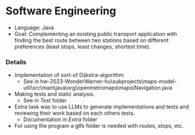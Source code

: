 # Software Engineering

- Language: Java
- Goal: Complementing an existing public transport application with finding the best route between two stations based on different preferences (least stops, least changes, shortest time).

### Details
- Implementation of sort-of Dijkstra-algorithm.
  - See in hw-2023-WonderWarner-hu\subprojects\maps-model-util\src\main\java\org\openmetromaps\maps\Navigation.java
- Making tests and static analysis.
  - See in $Test$ folder
- Extra task was to use LLMs to generate implementations and tests and reviewing their work based on each others tests.
  - Documentation in $Extra$ folder
- For using the program a gtfs folder is needed with routes, stops, etc.